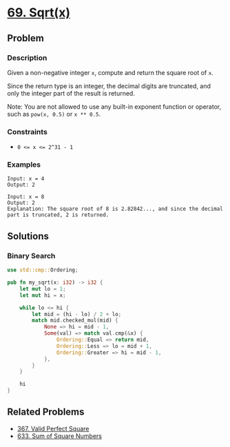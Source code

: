 # [69. Sqrt(x)](https://leetcode.com/problems/sqrtx/)

## Problem

### Description

Given a non-negative integer `x`, compute and return the square root of `x`.

Since the return type is an integer, the decimal digits are truncated, and only
the integer part of the result is returned.

Note: You are not allowed to use any built-in exponent function or operator,
such as `pow(x, 0.5)` or `x ** 0.5`.

### Constraints

* `0 <= x <= 2^31 - 1`

### Examples

```text
Input: x = 4
Output: 2
```

```text
Input: x = 8
Output: 2
Explanation: The square root of 8 is 2.82842..., and since the decimal part is truncated, 2 is returned.
```

## Solutions

### Binary Search

```rust
use std::cmp::Ordering;

pub fn my_sqrt(x: i32) -> i32 {
    let mut lo = 1;
    let mut hi = x;

    while lo <= hi {
        let mid = (hi - lo) / 2 + lo;
        match mid.checked_mul(mid) {
            None => hi = mid - 1,
            Some(val) => match val.cmp(&x) {
                Ordering::Equal => return mid,
                Ordering::Less => lo = mid + 1,
                Ordering::Greater => hi = mid - 1,
            },
        }
    }

    hi
}
```

## Related Problems

* [367. Valid Perfect Square](/leetcode/300%20-%20399/367%20-%20Valid%20Perfect%20Square.md)
* [633. Sum of Square Numbers](/leetcode/600%20-%20699/633%20-%20Sum%20of%20Square%20Numbers.md)